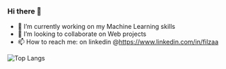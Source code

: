 ### Hi there 👋

<!--
**filza-a/filza-a** is a ✨ _special_ ✨ repository because its `README.md` (this file) appears on your GitHub profile.

Here are some ideas to get you started:
-->
- 🔭 I’m currently working on my Machine Learning skills
- 👯 I’m looking to collaborate on Web projects
- 📫 How to reach me: on linkedin @https://www.linkedin.com/in/filzaa

![Top Langs](https://github-readme-stats.vercel.app/api/top-langs/?username=filza-a&theme=tokyonight)

<!--
![GitHub stats](https://github-readme-stats.vercel.app/api?username=filza-a&show_icons=true&theme=tokyonight)
-->

